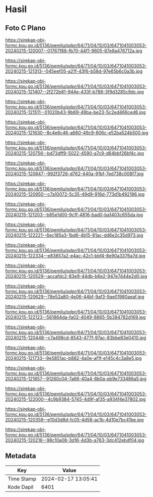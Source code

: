 # Hasil

## Foto C Plano

https://sirekap-obj-formc.kpu.go.id/5136/pemilu/pdpr/64/71/04/10/03/6471041003053-20240215-120007--01767f88-fb70-44f1-9605-87e8a476712a.jpg

https://sirekap-obj-formc.kpu.go.id/5136/pemilu/pdpr/64/71/04/10/03/6471041003053-20240215-121313--045eef05-a21f-43f6-b58d-97e65b6c0a3b.jpg

https://sirekap-obj-formc.kpu.go.id/5136/pemilu/pdpr/64/71/04/10/03/6471041003053-20240215-121407--2f272b81-944e-433f-b786-3f9d3285c9dc.jpg

https://sirekap-obj-formc.kpu.go.id/5136/pemilu/pdpr/64/71/04/10/03/6471041003053-20240215-121511--01020b43-9b69-49ba-be23-5c2ed466ced6.jpg

https://sirekap-obj-formc.kpu.go.id/5136/pemilu/pdpr/64/71/04/10/03/6471041003053-20240215-121630--8c4e6c46-a660-49c9-806c-e52ba524b500.jpg

https://sirekap-obj-formc.kpu.go.id/5136/pemilu/pdpr/64/71/04/10/03/6471041003053-20240215-120756--bd73dff9-5022-4590-a7c9-d64bbf26bf4c.jpg

https://sirekap-obj-formc.kpu.go.id/5136/pemilu/pdpr/64/71/04/10/03/6471041003053-20240215-120847--992f3726-d762-440a-91bf-7ed738c008f7.jpg

https://sirekap-obj-formc.kpu.go.id/5136/pemilu/pdpr/64/71/04/10/03/6471041003053-20240215-120950--c7a10072-5c35-49d9-916d-773d1b492196.jpg

https://sirekap-obj-formc.kpu.go.id/5136/pemilu/pdpr/64/71/04/10/03/6471041003053-20240215-121203--b85e1d00-9c1f-4816-bad0-ba1403c655da.jpg

https://sirekap-obj-formc.kpu.go.id/5136/pemilu/pdpr/64/71/04/10/03/6471041003053-20240215-122221--6ec185a3-1bd6-4b15-81ac-dd6e2c35d973.jpg

https://sirekap-obj-formc.kpu.go.id/5136/pemilu/pdpr/64/71/04/10/03/6471041003053-20240215-122334--e83857a2-e4ac-42c1-bbf4-8e90a3376a7d.jpg

https://sirekap-obj-formc.kpu.go.id/5136/pemilu/pdpr/64/71/04/10/03/6471041003053-20240215-120529--accafdc2-83e9-44db-b6e2-947e7444e2d0.jpg

https://sirekap-obj-formc.kpu.go.id/5136/pemilu/pdpr/64/71/04/10/03/6471041003053-20240215-120629--78e52a80-4e06-44bf-9af3-9ae01980aeaf.jpg

https://sirekap-obj-formc.kpu.go.id/5136/pemilu/pdpr/64/71/04/10/03/6471041003053-20240215-122123--561864da-fa02-4049-8865-5b384782d169.jpg

https://sirekap-obj-formc.kpu.go.id/5136/pemilu/pdpr/64/71/04/10/03/6471041003053-20240215-120448--c7a498cd-8543-477f-97ac-83bbe83e0410.jpg

https://sirekap-obj-formc.kpu.go.id/5136/pemilu/pdpr/64/71/04/10/03/6471041003053-20240215-121733--9e5851ac-b882-4a0e-af1f-e145c4c3a8e5.jpg

https://sirekap-obj-formc.kpu.go.id/5136/pemilu/pdpr/64/71/04/10/03/6471041003053-20240215-121857--91260c04-7a66-40a4-8b0a-eb9e733486a5.jpg

https://sirekap-obj-formc.kpu.go.id/5136/pemilu/pdpr/64/71/04/10/03/6471041003053-20240215-122000--4c9b9384-5745-4d9f-af35-a934f4e37802.jpg

https://sirekap-obj-formc.kpu.go.id/5136/pemilu/pdpr/64/71/04/10/03/6471041003053-20240215-120359--e10d3d8d-fc05-4d58-ac1b-4d10e7bc41be.jpg

https://sirekap-obj-formc.kpu.go.id/5136/pemilu/pdpr/64/71/04/10/03/6471041003053-20240215-120216--98c10a08-3d16-4d3b-a763-3dc412ebdf04.jpg


## Metadata

| Key        | Value               |
| ---------- | ------------------- |
| Time Stamp | 2024-02-17 13:05:41 |
| Kode Dapil | 6401                |



